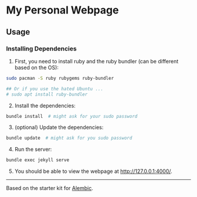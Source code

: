 # My Personal Webpage

## Usage
### Installing Dependencies
1. First, you need to install ruby and the ruby bundler (can be different based on the OS):
```bash
sudo pacman -S ruby rubygems ruby-bundler

## Or if you use the hated Ubuntu ...
# sudo apt install ruby-bundler
```

2. Install the dependencies:
```bash
bundle install  # might ask for your sudo password
```

3. (optional) Update the dependencies:
```bash
bundle update  # might ask for you sudo password
```

4. Run the server:
```bash
bundle exec jekyll serve
```

5. You should be able to view the webpage at http://127.0.0.1:4000/.

-------
Based on the starter kit for [Alembic](https://alembic.darn.es/).
